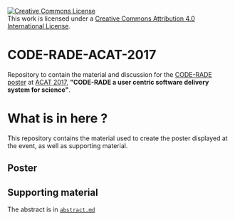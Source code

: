 <a rel="license" href="http://creativecommons.org/licenses/by/4.0/"><img alt="Creative Commons License" style="border-width:0" src="https://i.creativecommons.org/l/by/4.0/88x31.png" /></a><br />This work is licensed under a <a rel="license" href="http://creativecommons.org/licenses/by/4.0/">Creative Commons Attribution 4.0 International License</a>.

# CODE-RADE-ACAT-2017

Repository to contain the material and discussion for the [CODE-RADE poster](https://indico.cern.ch/event/567550/contributions/2629708/) at [ACAT 2017](https://indico.cern.ch/event/567550/), **"CODE-RADE a user centric software delivery system for science"**.

# What is in here ?

This repository contains the material used to create the poster displayed at the event, as well as supporting material.

## Poster

## Supporting material

The abstract is in [`abstract.md`](abstract.md)
